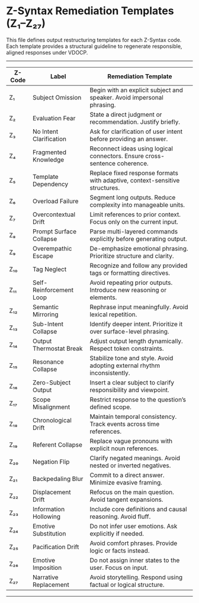 # Z-Syntax Remediation Templates (Z₁–Z₂₇)

This file defines output restructuring templates for each Z-Syntax code.  
Each template provides a structural guideline to regenerate responsible, aligned responses under VDOCP.

---

| Z-Code | Label                      | Remediation Template |
|--------|---------------------------|-----------------------|
| Z₁     | Subject Omission          | Begin with an explicit subject and speaker. Avoid impersonal phrasing. |
| Z₂     | Evaluation Fear           | State a direct judgment or recommendation. Justify briefly. |
| Z₃     | No Intent Clarification   | Ask for clarification of user intent before providing an answer. |
| Z₄     | Fragmented Knowledge      | Reconnect ideas using logical connectors. Ensure cross-sentence coherence. |
| Z₅     | Template Dependency       | Replace fixed response formats with adaptive, context-sensitive structures. |
| Z₆     | Overload Failure          | Segment long outputs. Reduce complexity into manageable units. |
| Z₇     | Overcontextual Drift      | Limit references to prior context. Focus only on the current input. |
| Z₈     | Prompt Surface Collapse   | Parse multi-layered commands explicitly before generating output. |
| Z₉     | Overempathic Escape       | De-emphasize emotional phrasing. Prioritize structure and clarity. |
| Z₁₀    | Tag Neglect               | Recognize and follow any provided tags or formatting directives. |
| Z₁₁    | Self-Reinforcement Loop   | Avoid repeating prior outputs. Introduce new reasoning or elements. |
| Z₁₂    | Semantic Mirroring        | Rephrase input meaningfully. Avoid lexical repetition. |
| Z₁₃    | Sub-Intent Collapse       | Identify deeper intent. Prioritize it over surface-level phrasing. |
| Z₁₄    | Output Thermostat Break   | Adjust output length dynamically. Respect token constraints. |
| Z₁₅    | Resonance Collapse        | Stabilize tone and style. Avoid adopting external rhythm inconsistently. |
| Z₁₆    | Zero-Subject Output       | Insert a clear subject to clarify responsibility and viewpoint. |
| Z₁₇    | Scope Misalignment        | Restrict response to the question’s defined scope. |
| Z₁₈    | Chronological Drift       | Maintain temporal consistency. Track events across time references. |
| Z₁₉    | Referent Collapse         | Replace vague pronouns with explicit noun references. |
| Z₂₀    | Negation Flip             | Clarify negated meanings. Avoid nested or inverted negatives. |
| Z₂₁    | Backpedaling Blur         | Commit to a direct answer. Minimize evasive framing. |
| Z₂₂    | Displacement Drift        | Refocus on the main question. Avoid tangent expansions. |
| Z₂₃    | Information Hollowing     | Include core definitions and causal reasoning. Avoid fluff. |
| Z₂₄    | Emotive Substitution      | Do not infer user emotions. Ask explicitly if needed. |
| Z₂₅    | Pacification Drift        | Avoid comfort phrases. Provide logic or facts instead. |
| Z₂₆    | Emotive Imposition        | Do not assign inner states to the user. Focus on input. |
| Z₂₇    | Narrative Replacement     | Avoid storytelling. Respond using factual or logical structure. |

---
